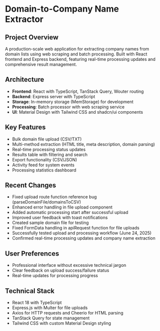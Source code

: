 # Domain-to-Company Name Extractor

## Project Overview
A production-scale web application for extracting company names from domain lists using web scraping and batch processing. Built with React frontend and Express backend, featuring real-time processing updates and comprehensive result management.

## Architecture
- **Frontend**: React with TypeScript, TanStack Query, Wouter routing
- **Backend**: Express server with TypeScript
- **Storage**: In-memory storage (MemStorage) for development
- **Processing**: Batch processor with web scraping service
- **UI**: Material Design with Tailwind CSS and shadcn/ui components

## Key Features
- Bulk domain file upload (CSV/TXT)
- Multi-method extraction (HTML title, meta description, domain parsing)
- Real-time processing status updates
- Results table with filtering and search
- Export functionality (CSV/JSON)
- Activity feed for system events
- Processing statistics dashboard

## Recent Changes
- Fixed upload route function reference bug (parseDomainFile/domainsToCSV)
- Enhanced error handling in file upload component
- Added automatic processing start after successful upload
- Improved user feedback with toast notifications
- Created sample domain file for testing
- Fixed FormData handling in apiRequest function for file uploads
- Successfully tested upload and processing workflow (June 24, 2025)
- Confirmed real-time processing updates and company name extraction

## User Preferences
- Professional interface without excessive technical jargon
- Clear feedback on upload success/failure status
- Real-time updates for processing progress

## Technical Stack
- React 18 with TypeScript
- Express.js with Multer for file uploads
- Axios for HTTP requests and Cheerio for HTML parsing
- TanStack Query for state management
- Tailwind CSS with custom Material Design styling